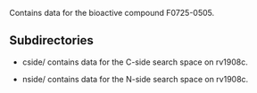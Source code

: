 Contains data for the bioactive compound F0725-0505.

## Subdirectories

- cside/ contains data for the C-side search space on rv1908c.

- nside/ contains data for the N-side search space on rv1908c.

